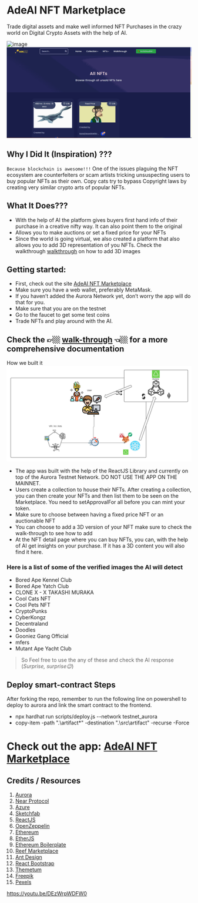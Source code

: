 # AdeAI NFT Marketplace

Trade digital assets and make well informed NFT Purchases in the crazy world on Digital Crypto Assets with the help of AI.

<!---Add Image here --->

![image](https://raw.githubusercontent.com/Bayurzx/adeai/master/screenshots/5_Virtual_3D.gif)
![image](https://raw.githubusercontent.com/Bayurzx/adeai/master/screenshots/6_AI_Test.gif)

## Why I Did It (Inspiration) ???

`Because blockchain is awesome!!!`
One of the issues plaguing the NFT ecosystem are counterfeiters or scam artists tricking unsuspecting users to buy popular NFTs as their own. Copy cats try to bypass Copyright laws by creating very similar crypto arts of popular NFTs.

## What It Does???

- With the help of AI the platform gives buyers first hand info of their purchase in a creative nifty way. It can also point them to the original
- Allows you to make auctions or set a fixed price for your NFTs
- Since the world is going virtual, we also created a platform that also allows you to add 3D representation of you NFTs. Check the walkthrough [walkthrough](https://adeai-walkthrough.netlify.app) on how to add 3D images

## Getting started:

- First, check out the site [AdeAI NFT Marketplace](https://adeai.netlify.app/)
- Make sure you have a web wallet, preferably MetaMask.
- If you haven’t added the Aurora Network yet, don’t worry the app will do that for you.
- Make sure that you are on the testnet
- Go to the faucet to get some test coins
- Trade NFTs and play around with the AI.

## Check the 👉🏼 [walk-through](https://adeai-walkthrough.netlify.app/) 👈🏼 for a more comprehensive documentation

How we built it
![image](https://raw.githubusercontent.com/Bayurzx/adeai/master/screenshots/architecture.png)

- The app was built with the help of the ReactJS Library and currently on top of the Aurora Testnet Network. DO NOT USE THE APP ON THE MAINNET.
- Users create a collection to house their NFTs. After creating a collection, you can then create your NFTs and then list them to be seen on the Marketplace. You need to setApprovalFor all before you can mint your token.
- Make sure to choose between having a fixed price NFT or an auctionable NFT
- You can choose to add a 3D version of your NFT make sure to check the walk-through to see how to add
- At the NFT detail page where you can buy NFTs, you can, with the help of AI get insights on your purchase. If it has a 3D content you will also find it here.

### Here is a list of some of the verified images the AI will detect

- Bored Ape Kennel Club
- Bored Ape Yatch Club
- CLONE X - X TAKASHI MURAKA
- Cool Cats NFT
- Cool Pets NFT
- CryptoPunks
- CyberKongz
- Decentraland
- Doodles
- Gooniez Gang Official
- mfers
- Mutant Ape Yacht Club

> So Feel free to use the any of these and check the AI response (_Surprise, surprise😉_)

## Deploy smart-contract Steps

After forking the repo, remember to run the following line on powershell to deploy to aurora and link the smart contract to the frontend.

- npx hardhat run scripts/deploy.js --network testnet_aurora
- copy-item -path ".\artifact\*" -destination ".\src\artifact\" -recurse -Force

# Check out the app: [AdeAI NFT Marketplace](https://adeai.netlify.app/)

<article class="documentation_body doc-section" id="source_credit">
<div class="shortcode_title">
    <h2 class="load-order-2" id="source_title">
    Credits / Resources
    </h2>
</div>
<div class="row changelog_info" id="v100">
    <div class="col-lg-8">
    <div class="changelog_content">
        <ol>
        <li><a href="https://doc.aurora.dev/" target="_blank" class="text-warning">Aurora</a></li>
        <li><a href="https://near.org/" target="_blank" class="text-warning">Near Protocol</a></li>
        <li><a href="https://portal.azure.com/" target="_blank" class="text-warning">Azure</a></li>
        <li><a href="http://sketchfab.com/" target="_blank" class="text-warning">Sketchfab</a></li>
        <li><a href="https://reactjs.org/" target="_blank" class="text-warning">ReactJS</a></li>
        <li><a href="https://openzeppelin.com/" target="_blank" class="text-warning">OpenZeppelin</a></li>
        <li><a href="https://ethereum.org/" target="_blank" class="text-warning">Ethereum</a></li>
        <li><a href="https://docs.ethers.io" target="_blank" class="text-warning">EtherJS</a></li>
        <li><a href="https://github.com/ethereum-boilerplate/ethereum-boilerplate" target="_blank" class="text-warning">Ethereum Boilerplate</a></li>
        <li><a href="https://github.com/Vikings-Tech/reef-nft-marketplace" target="_blank" class="text-warning">Reef Marketplace</a></li>
        <li><a href="https://ant.design" target="_blank" class="text-warning">Ant Design</a></li>
        <li><a href="https://react-bootstrap.github.io" target="_blank" class="text-warning">React Bootstrap</a></li>
        <li><a href="https://themeforest.net/user/themetum" target="_blank" class="text-warning">Themetum</a></li>
        <li><a href="https://www.freepik.com/" target="_blank" class="text-warning">Freepik</a></li>
        <li><a href="https://www.pexels.com//" target="_blank" class="text-warning">Pexels</a></li>
        </ol>
    </div>
    </div>
</div>
<!-- End .row -->
</article>

https://youtu.be/DEzWrpWDFW0